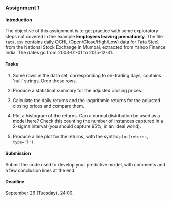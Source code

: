 ### Assignment 1

#### Introduction

The objective of this assignment is to get practice with some exploratory steps not covered in the example **Employees leaving prematurely**. The file `tata.csv` contains daily OCHL (Open/Close/High/Low) data for Tata Steel, from the National Stock Exchange in Mumbai, extracted from Yahoo Finance India. The dates go from 2003-01-01 to 2015-12-31.

#### Tasks

1. Some rows in the data set, corresponding to on-trading days, contains 'null' strings. Drop these rows.

2. Produce a statistical summary for the adjusted closing prices.

3. Calculate the daily returns and the logarithmic returns for the adjusted closing prices and compare them.

4. Plot a histogram of the returns. Can a normal distribution be used as a model here? Check this counting the number of instances captured in a 2-sigma interval (you should capture 95%, in an ideal world).

5. Produce a line plot for the returns, with the syntax `plot(returns, type='l')`.  

#### Submission

Submit the code used to develop your predictive model, with comments and a few conclusion lines at the end.

#### Deadline

September 26 (Tuesday), 24:00.
